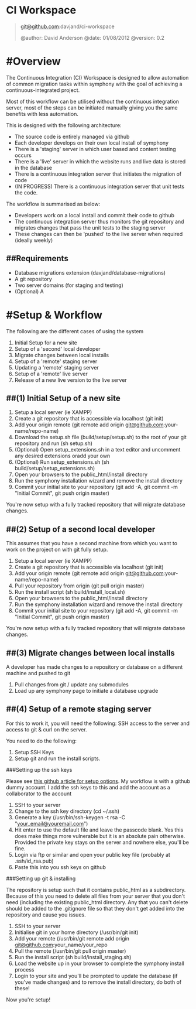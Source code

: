 CI Workspace
====

> git@github.com:davjand/ci-workspace
>
> @author: David Anderson
> @date: 01/08/2012 
> @version: 0.2
>


#Overview
========

The Continuous Integration (CI) Workspace is designed to allow automation of common migration tasks within symphony with the goal of achieving a continuous-integrated project.

Most of this workflow can be utilised without the continuous integration server, most of the steps can be initiated manually giving you the same benefits with less automation.

This is designed with the following architecture:

 * The source code is entirely managed via github
 * Each developer develops on their own local install of symphony
 * There is a 'staging' server in which user based and content testing occurs
 * There is a 'live' server in which the website runs and live data is stored in the database
 * There is a continuous integration server that initiates the migration of code
 * (IN PROGRESS) There is a continuous integration server that unit tests the code.

The workflow is summarised as below:

 * Developers work on a local install and commit their code to github
 * The continuous integration server thus monitors the git repository and migrates changes that pass the unit tests to the staging server
 * These changes can then be 'pushed' to the live server when required (ideally weekly)

##Requirements
------------

 * Database migrations extension (davjand/database-migrations)
 * A git repository
 * Two server domains (for staging and testing)
 * (Optional) A


#Setup & Workflow
================

The following are the different cases of using the system

1. Initial Setup for a new site
2. Setup of a 'second' local developer
3. Migrate changes between local installs
4. Setup of a 'remote' staging server
5. Updating a 'remote' staging server
6. Setup of a 'remote' live server
7. Release of a new live version to the live server


##(1) Initial Setup of a new site
-------------------------------

1. Setup a local server (ie XAMPP)
2. Create a git repository that is accessible via localhost (git init)
3. Add your origin remote (git remote add origin git@github.com:your-name/repo-name)
4. Download the setup.sh file (build/setup/setup.sh) to the root of your git repository and run (sh setup.sh)
5. (Optional) Open setup_extensions.sh in a text editor and uncomment any desired extensions oradd your own
6. (Optional) Run setup_extensions.sh (sh build/setup/setup_extensions.sh)
7. Open your browsers to the public_html/install directory 
7. Run the symphony installation wizard and remove the install directory
8. Commit your initial site to your repository (git add -A, git commit -m "Initial Commit", git push origin master)

You're now setup with a fully tracked repository that will migrate database changes.


##(2) Setup of a second local developer
-------------------------------------

This assumes that you have a second machine from which you want to work on the project on with git fully setup.

1. Setup a local server (ie XAMPP)
2. Create a git repository that is accessible via localhost (git init)
3. Add your origin remote (git remote add origin git@github.com:your-name/repo-name)
4. Pull your repository from origin (git pull origin master)
5. Run the install script (sh build/install_local.sh)
6. Open your browsers to the public_html/install directory 
7. Run the symphony installation wizard and remove the install directory
8. Commit your initial site to your repository (git add -A, git commit -m "Initial Commit", git push origin master)

You're now setup with a fully tracked repository that will migrate database changes.


##(3) Migrate changes between local installs
-------------------------------------------

A developer has made changes to a repository or database on a different machine and pushed to git

1. Pull changes from git / update any submodules
2. Load up any symphony page to initiate a database upgrade


##(4) Setup of a remote staging server
------------------------------------

For this to work it, you will need the following: SSH access to the server and access to git & curl on the server.

You need to do the following:

1. Setup SSH Keys
2. Setup git and run the install scripts.

###Setting up the ssh keys

Please see [this github article for setup options](https://help.github.com/articles/managing-deploy-keys). My workflow is with a github dummy account. I add the ssh keys to this and add the account as a collaborator to the account

1. SSH to your server
2. Change to the ssh key directory (cd ~/.ssh)
3. Generate a key (/usr/bin/ssh-keygen -t rsa -C "your_email@youremail.com")
4. Hit enter to use the default file and leave the passcode blank. Yes this does make things more vulnerable but it is an absolute pain otherwise. Provided the private key stays on the server and nowhere else, you'll be fine.
5. Login via ftp or similar and open your public key file (probably at .ssh/id_rsa.pub)
6. Paste this into you ssh keys on github

###Setting up git & installing

The repository is setup such that it contains public_html as a subdirectory. Because of this you need to delete all files from your server that you don't need (including the existing public_html directory. Any that you can't delete should be added to the .gitignore file so that they don't get added into the repository and cause you issues.

1. SSH to your server
2. Initialise git in your home directory (/usr/bin/git init)
3. Add your remote (/usr/bin/git remote add origin git@github.com:your_name/your_repo
4. Pull the remote (/usr/bin/git pull origin master)
5. Run the install script (sh build/install_staging.sh)
6. Load the website up in your browser to complete the symphony install process
6. Login to your site and you'll be prompted to update the  database (if you've made changes) and to remove the install directory, do both of these!

Now you're setup!



